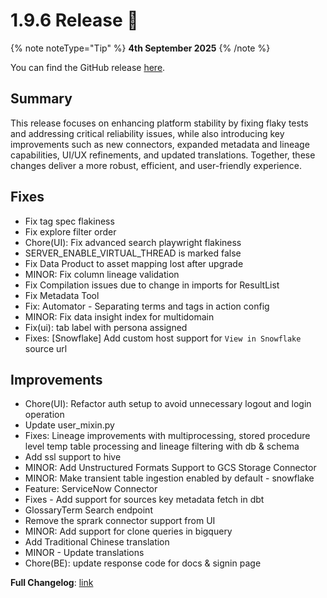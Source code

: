 # 1.9.6 Release 🎉

{% note noteType="Tip" %}
**4th September 2025**
{% /note %}

You can find the GitHub release [here](https://github.com/open-metadata/OpenMetadata/releases/tag/1.9.6-release).

## Summary

This release focuses on enhancing platform stability by fixing flaky tests and addressing critical reliability issues, while also introducing key improvements such as new connectors, expanded metadata and lineage capabilities, UI/UX refinements, and updated translations. Together, these changes deliver a more robust, efficient, and user-friendly experience.

## Fixes

- Fix tag spec flakiness
- Fix explore filter order
- Chore(UI): Fix advanced search playwright flakiness
- SERVER_ENABLE_VIRTUAL_THREAD is marked false
- Fix Data Product to asset mapping lost after upgrade
- MINOR: Fix column lineage validation
- Fix Compilation issues due to change in imports for ResultList  
- Fix Metadata Tool
- Fix: Automator - Separating terms and tags in action config
- MINOR: Fix data insight index for multidomain
- Fix(ui): tab label with persona assigned 
- Fixes: [Snowflake] Add custom host support for `View in Snowflake` source url

## Improvements

- Chore(UI): Refactor auth setup to avoid unnecessary logout and login operation
- Update user_mixin.py
- Fixes: Lineage improvements with multiprocessing, stored procedure level temp table processing and lineage filtering with db & schema
- Add ssl support to hive
- MINOR: Add Unstructured Formats Support to GCS Storage Connector
- MINOR: Make transient table ingestion enabled by default - snowflake 
- Feature: ServiceNow Connector 
- Fixes - Add support for sources key metadata fetch in dbt
- GlossaryTerm Search endpoint  
- Remove the sprark connector support from UI
- MINOR: Add support for clone queries in bigquery 
- Add Traditional Chinese translation 
- MINOR - Update translations 
- Chore(BE): update response code for docs & signin page

**Full Changelog**: [link](https://github.com/open-metadata/OpenMetadata/compare/1.9.5-release...1.9.6-release)
